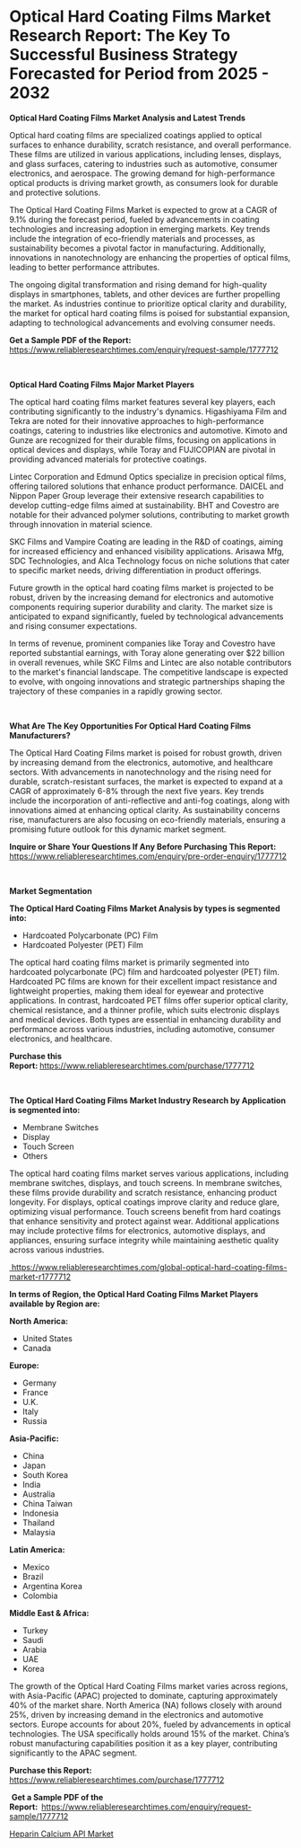 <p><h1>Optical Hard Coating Films Market Research Report: The Key To Successful Business Strategy Forecasted for Period from 2025 - 2032</h1></p><p><strong>Optical Hard Coating Films Market Analysis and Latest Trends</strong></p>
<p><p>Optical hard coating films are specialized coatings applied to optical surfaces to enhance durability, scratch resistance, and overall performance. These films are utilized in various applications, including lenses, displays, and glass surfaces, catering to industries such as automotive, consumer electronics, and aerospace. The growing demand for high-performance optical products is driving market growth, as consumers look for durable and protective solutions.</p><p>The Optical Hard Coating Films Market is expected to grow at a CAGR of 9.1% during the forecast period, fueled by advancements in coating technologies and increasing adoption in emerging markets. Key trends include the integration of eco-friendly materials and processes, as sustainability becomes a pivotal factor in manufacturing. Additionally, innovations in nanotechnology are enhancing the properties of optical films, leading to better performance attributes.</p><p>The ongoing digital transformation and rising demand for high-quality displays in smartphones, tablets, and other devices are further propelling the market. As industries continue to prioritize optical clarity and durability, the market for optical hard coating films is poised for substantial expansion, adapting to technological advancements and evolving consumer needs.</p></p>
<p><strong>Get a Sample PDF of the Report:&nbsp;</strong> <a href="https://www.reliableresearchtimes.com/enquiry/request-sample/1777712?utm_campaign=2181&utm_medium=2&utm_source=Github&utm_content=ia&utm_term=02022025&utm_id=optical-hard-coating-films">https://www.reliableresearchtimes.com/enquiry/request-sample/1777712</a></p>
<p>&nbsp;</p>
<p><strong>Optical Hard Coating Films Major Market Players</strong></p>
<p><p>The optical hard coating films market features several key players, each contributing significantly to the industry's dynamics. Higashiyama Film and Tekra are noted for their innovative approaches to high-performance coatings, catering to industries like electronics and automotive. Kimoto and Gunze are recognized for their durable films, focusing on applications in optical devices and displays, while Toray and FUJICOPIAN are pivotal in providing advanced materials for protective coatings.</p><p>Lintec Corporation and Edmund Optics specialize in precision optical films, offering tailored solutions that enhance product performance. DAICEL and Nippon Paper Group leverage their extensive research capabilities to develop cutting-edge films aimed at sustainability. BHT and Covestro are notable for their advanced polymer solutions, contributing to market growth through innovation in material science.</p><p>SKC Films and Vampire Coating are leading in the R&D of coatings, aiming for increased efficiency and enhanced visibility applications. Arisawa Mfg, SDC Technologies, and Alca Technology focus on niche solutions that cater to specific market needs, driving differentiation in product offerings.</p><p>Future growth in the optical hard coating films market is projected to be robust, driven by the increasing demand for electronics and automotive components requiring superior durability and clarity. The market size is anticipated to expand significantly, fueled by technological advancements and rising consumer expectations.</p><p>In terms of revenue, prominent companies like Toray and Covestro have reported substantial earnings, with Toray alone generating over $22 billion in overall revenues, while SKC Films and Lintec are also notable contributors to the market's financial landscape. The competitive landscape is expected to evolve, with ongoing innovations and strategic partnerships shaping the trajectory of these companies in a rapidly growing sector.</p></p>
<p>&nbsp;</p>
<p><strong>What Are The Key Opportunities For Optical Hard Coating Films Manufacturers?</strong></p>
<p><p>The Optical Hard Coating Films market is poised for robust growth, driven by increasing demand from the electronics, automotive, and healthcare sectors. With advancements in nanotechnology and the rising need for durable, scratch-resistant surfaces, the market is expected to expand at a CAGR of approximately 6-8% through the next five years. Key trends include the incorporation of anti-reflective and anti-fog coatings, along with innovations aimed at enhancing optical clarity. As sustainability concerns rise, manufacturers are also focusing on eco-friendly materials, ensuring a promising future outlook for this dynamic market segment.</p></p>
<p><strong>Inquire or Share Your Questions If Any Before Purchasing This Report:</strong> <a href="https://www.reliableresearchtimes.com/enquiry/pre-order-enquiry/1777712?utm_campaign=2181&utm_medium=2&utm_source=Github&utm_content=ia&utm_term=02022025&utm_id=optical-hard-coating-films">https://www.reliableresearchtimes.com/enquiry/pre-order-enquiry/1777712</a></p>
<p>&nbsp;</p>
<p><strong>Market Segmentation</strong></p>
<p><strong>The Optical Hard Coating Films Market Analysis by types is segmented into:</strong></p>
<p><ul><li>Hardcoated Polycarbonate (PC) Film</li><li>Hardcoated Polyester (PET) Film</li></ul></p>
<p><p>The optical hard coating films market is primarily segmented into hardcoated polycarbonate (PC) film and hardcoated polyester (PET) film. Hardcoated PC films are known for their excellent impact resistance and lightweight properties, making them ideal for eyewear and protective applications. In contrast, hardcoated PET films offer superior optical clarity, chemical resistance, and a thinner profile, which suits electronic displays and medical devices. Both types are essential in enhancing durability and performance across various industries, including automotive, consumer electronics, and healthcare.</p></p>
<p><strong>Purchase this Report:&nbsp;</strong><a href="https://www.reliableresearchtimes.com/purchase/1777712?utm_campaign=2181&utm_medium=2&utm_source=Github&utm_content=ia&utm_term=02022025&utm_id=optical-hard-coating-films">https://www.reliableresearchtimes.com/purchase/1777712</a></p>
<p>&nbsp;</p>
<p><strong>The Optical Hard Coating Films Market Industry Research by Application is segmented into:</strong></p>
<p><ul><li>Membrane Switches</li><li>Display</li><li>Touch Screen</li><li>Others</li></ul></p>
<p><p>The optical hard coating films market serves various applications, including membrane switches, displays, and touch screens. In membrane switches, these films provide durability and scratch resistance, enhancing product longevity. For displays, optical coatings improve clarity and reduce glare, optimizing visual performance. Touch screens benefit from hard coatings that enhance sensitivity and protect against wear. Additional applications may include protective films for electronics, automotive displays, and appliances, ensuring surface integrity while maintaining aesthetic quality across various industries.</p></p>
<p><a href="https://www.reliableresearchtimes.com/global-optical-hard-coating-films-market-r1777712?utm_campaign=2181&utm_medium=2&utm_source=Github&utm_content=ia&utm_term=02022025&utm_id=optical-hard-coating-films">&nbsp;https://www.reliableresearchtimes.com/global-optical-hard-coating-films-market-r1777712</a></p>
<p><strong>In terms of Region, the Optical Hard Coating Films Market Players available by Region are:</strong></p>
<p>
    <p> <strong> North America: </strong>
        <ul>
            <li>United States</li>
            <li>Canada</li>
        </ul>
        </p> 
    <p> <strong> Europe: </strong>
        <ul>
            <li>Germany</li>
            <li>France</li>
            <li>U.K.</li>
            <li>Italy</li>
            <li>Russia</li>
        </ul>
        </p> 
    <p> <strong> Asia-Pacific: </strong>
        <ul>
            <li>China</li>
            <li>Japan</li>
            <li>South Korea</li>
            <li>India</li>
            <li>Australia</li>
            <li>China Taiwan</li>
            <li>Indonesia</li>
            <li>Thailand</li>
            <li>Malaysia</li>
        </ul>
        </p> 
    <p> <strong> Latin America: </strong>
        <ul>
            <li>Mexico</li>
            <li>Brazil</li>
            <li>Argentina Korea</li>
            <li>Colombia</li>
        </ul>
        </p> 
    <p> <strong> Middle East & Africa: </strong>
        <ul>
            <li>Turkey</li>
            <li>Saudi</li>
            <li>Arabia</li>
            <li>UAE</li>
            <li>Korea</li>
        </ul>
    </p>
    </p>
<p><p>The growth of the Optical Hard Coating Films market varies across regions, with Asia-Pacific (APAC) projected to dominate, capturing approximately 40% of the market share. North America (NA) follows closely with around 25%, driven by increasing demand in the electronics and automotive sectors. Europe accounts for about 20%, fueled by advancements in optical technologies. The USA specifically holds around 15% of the market. China’s robust manufacturing capabilities position it as a key player, contributing significantly to the APAC segment.</p></p>
<p><strong>Purchase this Report: </strong><a href="https://www.reliableresearchtimes.com/purchase/1777712?utm_campaign=2181&utm_medium=2&utm_source=Github&utm_content=ia&utm_term=02022025&utm_id=optical-hard-coating-films">https://www.reliableresearchtimes.com/purchase/1777712</a></p>
<p>&nbsp;<strong>Get a Sample PDF of the Report:&nbsp;&nbsp;</strong><a href="https://www.reliableresearchtimes.com/enquiry/request-sample/1777712?utm_campaign=2181&utm_medium=2&utm_source=Github&utm_content=ia&utm_term=02022025&utm_id=optical-hard-coating-films">https://www.reliableresearchtimes.com/enquiry/request-sample/1777712</a></p>
<p><strong></strong></p>
<p><p><a href="https://github.com/HobertDavis43/Market-Research-Report-List-1/blob/main/heparin-calcium-api-market.md?utm_campaign=2181&utm_medium=2&utm_source=Github&utm_content=ia&utm_term=02022025&utm_id=optical-hard-coating-films">Heparin Calcium API Market</a></p></p>